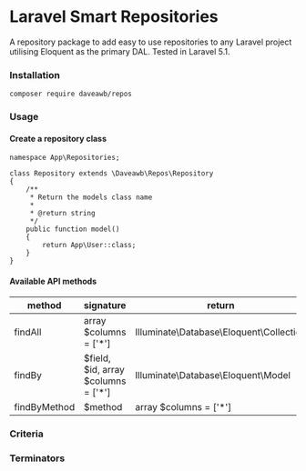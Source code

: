 # Laravel Smart Repositories

A repository package to add easy to use repositories to any Laravel project utilising Eloquent as the primary DAL. Tested in Laravel 5.1.

### Installation
`composer require daveawb/repos`

### Usage
#### Create a repository class
````
namespace App\Repositories;

class Repository extends \Daveawb\Repos\Repository
{
    /**
     * Return the models class name
     *
     * @return string
     */
    public function model()
    {
        return App\User::class;
    }
}
````

#### Available API methods
| method | signature | return |
|--------|-----------|--------|
| findAll | array $columns = ['*'] | Illuminate\Database\Eloquent\Collection |
| findBy  | $field, $id, array $columns = ['*'] | Illuminate\Database\Eloquent\Model |
| findByMethod | $method | array $columns = ['*'] | \Illuminate\Database\Eloquent\Collection | \Illuminate\Database\Eloquent\Model | void |

### Criteria

### Terminators